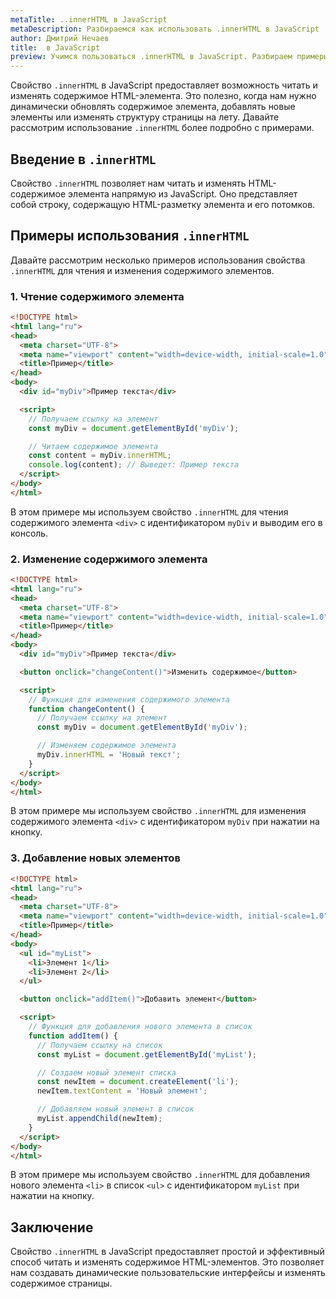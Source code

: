 ```yaml
---
metaTitle: ..innerHTML в JavaScript
metaDescription: Разбираемся как использовать .innerHTML в JavaScript
author: Дмитрий Нечаев
title:  в JavaScript
preview: Учимся пользоваться .innerHTML в JavaScript. Разбираем примеры использования
---
```


Свойство `.innerHTML` в JavaScript предоставляет возможность читать и изменять содержимое HTML-элемента. Это полезно, когда нам нужно динамически обновлять содержимое элемента, добавлять новые элементы или изменять структуру страницы на лету. Давайте рассмотрим использование `.innerHTML` более подробно с примерами.

## Введение в `.innerHTML`

Свойство `.innerHTML` позволяет нам читать и изменять HTML-содержимое элемента напрямую из JavaScript. Оно представляет собой строку, содержащую HTML-разметку элемента и его потомков.

## Примеры использования `.innerHTML`

Давайте рассмотрим несколько примеров использования свойства `.innerHTML` для чтения и изменения содержимого элементов.

### 1. Чтение содержимого элемента

```html
<!DOCTYPE html>
<html lang="ru">
<head>
  <meta charset="UTF-8">
  <meta name="viewport" content="width=device-width, initial-scale=1.0">
  <title>Пример</title>
</head>
<body>
  <div id="myDiv">Пример текста</div>

  <script>
    // Получаем ссылку на элемент
    const myDiv = document.getElementById('myDiv');

    // Читаем содержимое элемента
    const content = myDiv.innerHTML;
    console.log(content); // Выведет: Пример текста
  </script>
</body>
</html>

```

В этом примере мы используем свойство `.innerHTML` для чтения содержимого элемента `<div>` с идентификатором `myDiv` и выводим его в консоль.

### 2. Изменение содержимого элемента

```html
<!DOCTYPE html>
<html lang="ru">
<head>
  <meta charset="UTF-8">
  <meta name="viewport" content="width=device-width, initial-scale=1.0">
  <title>Пример</title>
</head>
<body>
  <div id="myDiv">Пример текста</div>

  <button onclick="changeContent()">Изменить содержимое</button>

  <script>
    // Функция для изменения содержимого элемента
    function changeContent() {
      // Получаем ссылку на элемент
      const myDiv = document.getElementById('myDiv');

      // Изменяем содержимое элемента
      myDiv.innerHTML = 'Новый текст';
    }
  </script>
</body>
</html>

```

В этом примере мы используем свойство `.innerHTML` для изменения содержимого элемента `<div>` с идентификатором `myDiv` при нажатии на кнопку.

### 3. Добавление новых элементов

```html
<!DOCTYPE html>
<html lang="ru">
<head>
  <meta charset="UTF-8">
  <meta name="viewport" content="width=device-width, initial-scale=1.0">
  <title>Пример</title>
</head>
<body>
  <ul id="myList">
    <li>Элемент 1</li>
    <li>Элемент 2</li>
  </ul>

  <button onclick="addItem()">Добавить элемент</button>

  <script>
    // Функция для добавления нового элемента в список
    function addItem() {
      // Получаем ссылку на список
      const myList = document.getElementById('myList');

      // Создаем новый элемент списка
      const newItem = document.createElement('li');
      newItem.textContent = 'Новый элемент';

      // Добавляем новый элемент в список
      myList.appendChild(newItem);
    }
  </script>
</body>
</html>

```

В этом примере мы используем свойство `.innerHTML` для добавления нового элемента `<li>` в список `<ul>` с идентификатором `myList` при нажатии на кнопку.

## Заключение

Свойство `.innerHTML` в JavaScript предоставляет простой и эффективный способ читать и изменять содержимое HTML-элементов. Это позволяет нам создавать динамические пользовательские интерфейсы и изменять содержимое страницы.